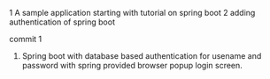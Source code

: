 1 A sample application starting with tutorial on spring boot
2 adding authentication of spring boot

commit 1
1) Spring boot with database based authentication for usename and password with spring provided browser popup login screen. 
